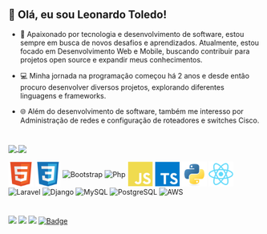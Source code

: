   ## 🚀 Olá, eu sou Leonardo Toledo!

- 🤖 Apaixonado por tecnologia e desenvolvimento de software, estou sempre em busca de novos desafios e aprendizados. Atualmente, estou focado em Desenvolvimento Web e Mobile, buscando contribuir para projetos open source e expandir meus conhecimentos.

- 💻 Minha jornada na programação começou há 2 anos e desde então procuro desenvolver diversos projetos, explorando diferentes linguagens e frameworks.

- 🌐 Além do desenvolvimento de software, também me interesso por Administração de redes e configuração de roteadores e switches Cisco.

  
 #
 
<a href="https://github.com/LeonardoToledo0/github-readme-stats">
  <img height=200 align="center" src="https://github-readme-stats.vercel.app/api?username=LeonardoToledo0&show_icons=true&theme=tokyonight&locale=pt-BR&hide_rank=true" />
</a>
<a href="https://github.com/LeonardoToledo0/convoychat">
  <img height=200 align="center" src="https://github-readme-stats.vercel.app/api/top-langs?username=LeonardoToledo0&show_icons=true&theme=tokyonight&layout=compact&langs_count=8&card_width=320&locale=pt-BR&hide_rank=true" />
</a>







<div style="display: inline_block,"><br>
  <img align="center" alt="HTML" height="50" width="50" src="https://raw.githubusercontent.com/devicons/devicon/master/icons/html5/html5-original.svg">
  <img align="center" alt="CSS" height="50" width="50" src="https://raw.githubusercontent.com/devicons/devicon/master/icons/css3/css3-original.svg">
  <img align="center" alt="Bootstrap" height="60" width="60" src="https://cdn.jsdelivr.net/gh/devicons/devicon@latest/icons/bootstrap/bootstrap-original.svg">
  <img align="center" alt="Php" height="70" width="70" src="https://cdn.jsdelivr.net/gh/devicons/devicon@latest/icons/php/php-original.svg">
  <img align="center" alt="Js" height="50" width="50" src="https://raw.githubusercontent.com/devicons/devicon/master/icons/javascript/javascript-plain.svg">
  <img align="center" alt="Ts" height="50" width="50" src="https://raw.githubusercontent.com/devicons/devicon/master/icons/typescript/typescript-plain.svg">
  <img align="center" alt="Python" height="50" width="50" src="https://raw.githubusercontent.com/devicons/devicon/master/icons/python/python-original.svg">
  <img align="center" alt="React" height="50" width="50" src="https://raw.githubusercontent.com/devicons/devicon/master/icons/react/react-original.svg">
  <img align="center" alt="Laravel" height="50" width="50" src="https://cdn.jsdelivr.net/gh/devicons/devicon@latest/icons/laravel/laravel-original.svg">
  <img align="center" alt="Django" height="50" width="50" src="https://cdn.jsdelivr.net/gh/devicons/devicon@latest/icons/django/django-plain.svg">
  <img align="center" alt="MySQL" height="70" width="70" src="https://cdn.jsdelivr.net/gh/devicons/devicon@latest/icons/mysql/mysql-original-wordmark.svg">
  <img align="center" alt="PostgreSQL" height="60" width="60" src="https://cdn.jsdelivr.net/gh/devicons/devicon@latest/icons/postgresql/postgresql-original-wordmark.svg">
  <img align="center" alt="AWS" height="60" width="60" src="https://cdn.jsdelivr.net/gh/devicons/devicon@latest/icons/amazonwebservices/amazonwebservices-original-wordmark.svg">
</div>

#

<div> 
  
  <a href="https://www.instagram.com/leo_tolledo" target="_blank"><img src="https://img.shields.io/badge/-Instagram-%23E4405F?style=for-the-badge&logo=instagram&logoColor=white" target="_blank"></a>
  <a href= "https://linkedin.com/in/leonardo-toledo0" target="_blank"><img src="https://img.shields.io/badge/-LinkedIn-%230077B5?style=for-the-badge&logo=linkedin&logoColor=white" target="_blank"></a> 
 	<a href = "mailto:leotoledo010@gmail.com"><img src="https://img.shields.io/badge/-Gmail-%23333?style=for-the-badge&logo=gmail&logoColor=white" target="_blank"></a>
[![Badge](https://img.shields.io/badge/Protifolio-%27b4dc?style=for-the-badge&logo=About.me&logoColor=white)](https://www.leonardotoledodev.tech/)

</div>
          





